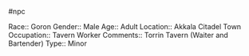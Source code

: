 #npc 

Race:: Goron
Gender:: Male
Age:: Adult
Location:: Akkala Citadel Town
Occupation:: Tavern Worker
Comments:: Torrin Tavern (Waiter and Bartender)
Type:: Minor
